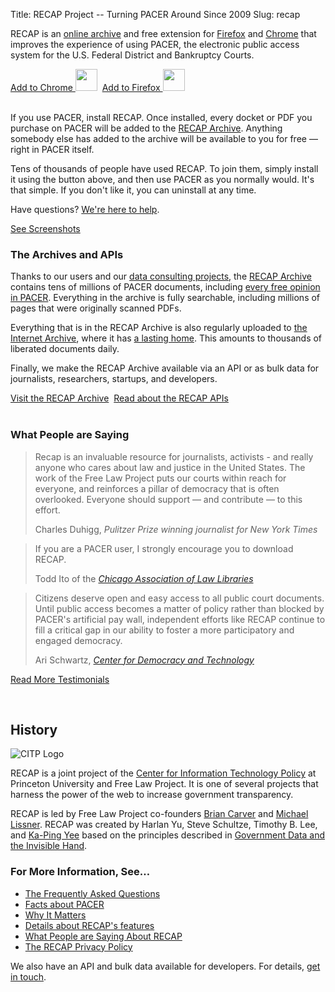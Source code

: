 Title: RECAP Project -- Turning PACER Around Since 2009
Slug: recap

<p class="lead">RECAP is an <a href="https://www.courtlistener.com/recap/">online archive</a> and free extension for <a href="https://addons.mozilla.org/en-US/firefox/addon/recap-195534/">Firefox</a> and <a href="https://chrome.google.com/webstore/detail/recap/oiillickanjlaeghobeeknbddaonmjnc">Chrome</a> that improves the experience of using PACER, the electronic public access system for the U.S. Federal District and Bankruptcy Courts.</p>

<div class="text-center">
<a href="https://chrome.google.com/webstore/detail/recap/oiillickanjlaeghobeeknbddaonmjnc" 
   class="btn btn-primary btn-lg"
   id="chrome-button">Add to Chrome&nbsp;<img src="{filename}/images/icons/chrome.svg" height="35" width="35"></a>&nbsp;
<a href="https://addons.mozilla.org/en-US/firefox/addon/recap-195534/" 
   class="btn btn-primary btn-lg"
   id="firefox-button">Add to Firefox&nbsp;<img src="{filename}/images/icons/firefox.svg" height="35" width="35"></a>
</div>
<br>


If you use PACER, install RECAP. Once installed, every docket or PDF you purchase on PACER will be added to the [RECAP Archive][archive]. Anything somebody else has added to the archive will be available to you for free — right in PACER itself.

<!-- PELICAN_END_SUMMARY -->

Tens of thousands of people have used RECAP. To join them, simply install it using the button above, and then use PACER as you normally would. It's that simple. If you don't like it, you can uninstall at any time. 

Have questions? [We're here to help][c].

<div class="text-center">
  <a href="/recap/screenshots/" class="btn btn-primary btn-lg">See Screenshots</a>
</div>


### The Archives and APIs

Thanks to our users and our [data consulting projects][data], the [RECAP Archive][archive] contains tens of millions of PACER documents, including [every free opinion in PACER][free]. Everything in the archive is fully searchable, including millions of pages that were originally scanned PDFs.

Everything that is in the RECAP Archive is also regularly uploaded to [the Internet Archive][ia-itself], where it has [a lasting home][ia]. This amounts to thousands of liberated documents daily.

Finally, we make the RECAP Archive available via an API or as bulk data for journalists, researchers, startups, and developers.

<div class="text-center">
<a href="https://www.courtlistener.com/recap/" class="btn btn-primary btn-lg">Visit the RECAP Archive</a>&nbsp;
<a href="https://www.courtlistener.com/api/" class="btn btn-primary btn-lg">Read about the RECAP APIs</a>
</div>
<br>


### What People are Saying

<blockquote>
  <p>Recap is an invaluable resource for journalists, activists - and really anyone who cares about law and justice in the United States. The work of the Free Law Project puts our courts within reach for everyone, and reinforces a pillar of democracy that is often overlooked. Everyone should support — and contribute — to this effort.</p>
  <footer>Charles Duhigg, <cite>Pulitzer Prize winning journalist for New York Times</cite></footer>
</blockquote>

<blockquote>
  <p>If you are a PACER user, I strongly encourage you to download RECAP.</p>
  <footer>Todd Ito of the <cite><a href="http://www.guardian.co.uk/technology/2009/nov/11/recap-us-courtrooms">Chicago Association of Law Libraries</a></cite></footer>
</blockquote>

<blockquote>
  <p>Citizens deserve open and easy access to all public court documents. Until public access becomes a matter of policy rather than blocked by PACER's artificial pay wall, independent efforts like RECAP continue to fill a critical gap in our ability to foster a more participatory and engaged democracy.</p>
  <footer>Ari Schwartz, <cite><a href="https://cdt.org">Center for Democracy and Technology</a></cite></footer>
</blockquote>

<p class="text-center"><a href="/recap/quotes/" class="btn btn-primary btn-lg">Read More Testimonials</a></p>
<br>




## History

<div class="right-image">
    <img src="{filename}/images/recap/citp-logo-initials.png"
         alt="CITP Logo"
         class="img-responsive">
</div>

RECAP is a joint project of the [Center for Information Technology Policy][citp] at Princeton University and Free Law Project. It is one of several projects that harness the power of the web to increase government transparency.

RECAP is led by Free Law Project co-founders [Brian Carver][bcarver] and [Michael Lissner][ml]. RECAP was created by Harlan Yu, Steve Schultze, Timothy B. Lee, and [Ka-Ping Yee][yee] based on the principles described in [Government Data and the Invisible Hand][hand].

### For More Information, See&hellip;

 - [The Frequently Asked Questions][faq]
 - [Facts about PACER][pacer-faq]
 - [Why It Matters][wim]
 - [Details about RECAP's features][f]
 - [What People are Saying About RECAP][say]
 - [The RECAP Privacy Policy][privacy]

We also have an API and bulk data available for developers. For details, [get in touch][c].

<script type="text/javascript">
document.addEventListener("DOMContentLoaded", function(event) { 
  let isOpera = (!!window.opr && !!opr.addons) || !!window.opera || navigator.userAgent.indexOf(' OPR/') >= 0;
  let isFirefox = typeof InstallTrigger !== 'undefined';
  let isSafari = /constructor/i.test(window.HTMLElement) || (function (p) { return p.toString() === "[object SafariRemoteNotification]"; })(!window['safari'] || (typeof safari !== 'undefined' && safari.pushNotification));
  let isIE = /*@cc_on!@*/false || !!document.documentMode;
  let isEdge = !isIE && !!window.StyleMedia;
  let isChrome = !!window.chrome && (!!window.chrome.webstore || !!window.chrome.runtime);;
  
  // Will need updating if we add more buttons
  if (isChrome) {
    $("#firefox-button").hide();
  } else if (isFirefox) {
    $("#chrome-button").hide();
  }
});
</script>

[faq]: {filename}/pages/recap/faq.md
[pacer-faq]: {filename}/pages/pacer-facts.md
[wim]: {filename}/why-it-matters.md
[f]: {filename}/pages/recap/features.md
[say]: {filename}/pages/recap/what-people-are-saying.md
[privacy]: {filename}/pages/recap/privacy.md
[c]: {filename}/pages/contact.md
[free]: {filename}/we-have-all-free-pacer.md
[bulk]: {filename}/pages/data-services.md
[archive]: https://www.courtlistener.com/recap/
[ia]: https://archive.org/details/usfederalcourts&tab=about
[ia-itself]: https://archive.org
[citp]: https://citp.princeton.edu/
[yee]: http://zesty.ca/
[bcarver]: http://www.ischool.berkeley.edu/people/faculty/briancarver
[ml]: http://michaeljaylissner.com/
[hand]: http://papers.ssrn.com/sol3/papers.cfm?abstract_id=1138083
[data]: {filename}/pages/data-services.md
